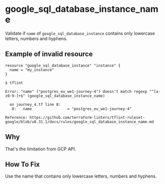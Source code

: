 # google_sql_database_instance_name

Validate if `name` of `google_sql_database_instance` contains only lowercase letters, numbers and hyphens.

## Example of invalid resource

```hcl
resource "google_sql_database_instance" "instance" {
  name = "my_instance"
}
```

```
$ tflint

Error: "name" ("postgres_eu_we1-journey-4") doesn't match regexp "^[a-z0-9-]+$" (google_sql_database_instance_name)

  on journey_4.tf line 8:
   8:   name                = "postgres_eu_we1-journey-4"

Reference: https://github.com/terraform-linters/tflint-ruleset-google/blob/v0.31.1/docs/rules/google_sql_database_instance_name.md

```

## Why

That's the limitation from GCP API.

## How To Fix

Use the name that contains only lowercase letters, numbers and hyphens.
